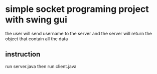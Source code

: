 # simple socket programing project with swing gui
the user will send username to the server and the server will return the object that contain all the data 

## instruction 
run server.java then run client.java
